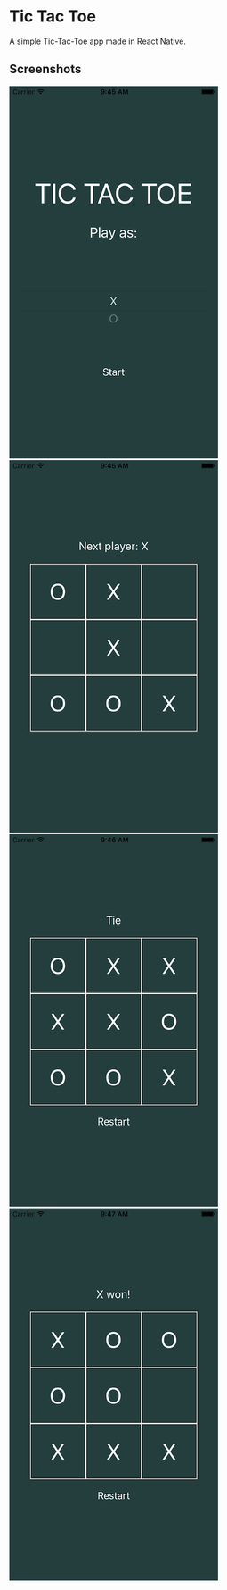 # Tic Tac Toe

A simple Tic-Tac-Toe app made in React Native.

## Screenshots

![start](./start.png)
![game](./game.png)
![tie](./tie.png)
![win](./win.png)
